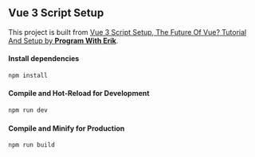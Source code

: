 ## Vue 3 Script Setup
This project is built from [Vue 3 Script Setup, The Future Of Vue? Tutorial And Setup by **Program With Erik**](https://www.youtube.com/watch?v=9uSNKIXH_AI).

#### Install dependencies
```sh
npm install
```

#### Compile and Hot-Reload for Development

```sh
npm run dev
```

#### Compile and Minify for Production

```sh
npm run build
